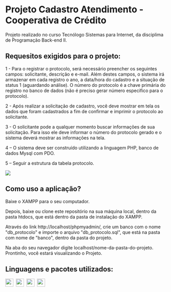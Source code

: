 # Projeto Cadastro Atendimento - Cooperativa de Crédito

Projeto realizado no curso Tecnólogo Sistemas para Internet, da disciplima de Programação Back-end II.

## Requesitos exigidos para o projeto:

1 - Para o registrar o protocolo, será necessário preencher os seguintes campos: solicitante, descrição e e-mail. Além destes campos, o sistema irá armazenar em cada registro o ano, a data/hora do cadastro e a situação de status 1 (aguardando análise). O número do protocolo é a chave primária do registro no banco de dados (não é preciso gerar número especifico para o protocolo).

2 - Após realizar a solicitação de cadastro, você deve mostrar em tela os dados que foram cadastrados a fim de confirmar e imprimir o protocolo ao solicitante.

3 - O solicitante pode a qualquer momento buscar informações de sua solicitação. Para isso ele deve informar o número do protocolo gerado e o sistema deverá mostrar as informações na tela.

4 – O sistema deve ser construído utilizando a linguagem PHP, banco de dados Mysql com PDO.

5 – Seguir a estrutura da tabela protocolo.

<img src="https://sistemasead.unicesumar.edu.br/flex/amfphp/services/Portal/ImagemQuestionario2/QUE_143398_419448_1.png" />


## Como uso a aplicação?

Baixe o XAMPP para o seu computador.

Depois, baixe ou clone este repositório na sua máquina local, dentro da pasta htdocs, que está dentro da pasta de instalação do XAMPP.

Através do link http://localhost/phpmyadmin/, crie um banco com o nome "db_protocolo" e importe o arquivo "db_protocolo.sql", que está na pasta com nome de "banco", dentro da pasta do projeto. 

Na aba do seu navegador digite localhost/nome-da-pasta-do-projeto. Prontinho, você estará visualizando o Projeto.

## Linguagens e pacotes utilizados:

<div style="display: grid; grid-auto-flow:column; width: fit-content; gap: 0.5rem;">
  <img height="25px" src="https://cdn.jsdelivr.net/gh/devicons/devicon/icons/html5/html5-original.svg" />
  <img height="25px" src="https://cdn.jsdelivr.net/gh/devicons/devicon/icons/css3/css3-original.svg" />
  <img height="25px" src="https://cdn.jsdelivr.net/gh/devicons/devicon/icons/php/php-original.svg" />
  <a href="https://en.wikipedia.org/wiki/XAMPP" target="_blank"><img height="25px" src="https://upload.wikimedia.org/wikipedia/en/thumb/7/78/XAMPP_logo.svg/182px-XAMPP_logo.svg.png"></a>
</div
